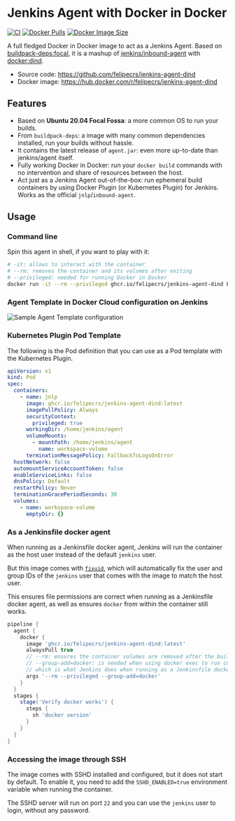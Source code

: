 # Jenkins Agent with Docker in Docker

[![CI](https://github.com/felipecrs/jenkins-agent-dind/workflows/ci/badge.svg?branch=master&event=push)](https://github.com/felipecrs/jenkins-agent-dind/actions?query=workflow%3Aci+branch%3Amaster+event%3Apush)
[![Docker Pulls](https://img.shields.io/docker/pulls/felipecrs/jenkins-agent-dind)](https://hub.docker.com/r/felipecrs/jenkins-agent-dind)
[![Docker Image Size](https://img.shields.io/docker/image-size/felipecrs/jenkins-agent-dind/latest)](https://hub.docker.com/r/felipecrs/jenkins-agent-dind)

A full fledged Docker in Docker image to act as a Jenkins Agent. Based on [buildpack-deps:focal](https://github.com/docker-library/buildpack-deps/blob/master/focal/Dockerfile), it is a mashup of [jenkins/inbound-agent](https://github.com/jenkinsci/docker-inbound-agent) with [docker:dind](https://github.com/docker-library/docker).

- Source code: <https://github.com/felipecrs/jenkins-agent-dind>
- Docker image: <https://hub.docker.com/r/felipecrs/jenkins-agent-dind>

## Features

- Based on **Ubuntu 20.04 Focal Fossa**: a more common OS to run your builds.
- From `buildpack-deps`: a image with many common dependencies installed, run your builds without hassle.
- It contains the latest release of `agent.jar`: even more up-to-date than jenkins/agent itself.
- Fully working Docker in Docker: run your `docker build` commands with no intervention and share of resources between the host.
- Act just as a Jenkins Agent out-of-the-box: run ephemeral build containers by using Docker Plugin (or Kubernetes Plugin) for Jenkins. Works as the official `jnlp`/`inbound-agent`.

## Usage

### Command line

Spin this agent in shell, if you want to play with it:

```sh
# -it: allows to interact with the container
# --rm: removes the container and its volumes after exiting
# --privileged: needed for running Docker in Docker
docker run -it --rm --privileged ghcr.io/felipecrs/jenkins-agent-dind bash
```

### Agent Template in Docker Cloud configuration on Jenkins

![Sample Agent Template configuration](https://user-images.githubusercontent.com/29582865/106769145-66379180-661b-11eb-93e3-5a7742eb46c0.png)

### Kubernetes Plugin Pod Template

The following is the Pod definition that you can use as a Pod template with the Kubernetes Plugin.

```yaml
apiVersion: v1
kind: Pod
spec:
  containers:
    - name: jnlp
      image: ghcr.io/felipecrs/jenkins-agent-dind:latest
      imagePullPolicy: Always
      securityContext:
        privileged: true
      workingDir: /home/jenkins/agent
      volumeMounts:
        - mountPath: /home/jenkins/agent
          name: workspace-volume
      terminationMessagePolicy: FallbackToLogsOnError
  hostNetwork: false
  automountServiceAccountToken: false
  enableServiceLinks: false
  dnsPolicy: Default
  restartPolicy: Never
  terminationGracePeriodSeconds: 30
  volumes:
    - name: workspace-volume
      emptyDir: {}
```

### As a Jenkinsfile docker agent

When running as a Jenkinsfile docker agent, Jenkins will run the container as the host user instead of the default `jenkins` user.

But this image comes with [`fixuid`](https://github.com/boxboat/fixuid), which will automatically fix the user and group IDs of the `jenkins` user that comes with the image to match the host user.

This ensures file permissions are correct when running as a Jenkinsfile docker agent, as well as ensures `docker` from within the container still works.

```groovy
pipeline {
  agent {
    docker {
      image 'ghcr.io/felipecrs/jenkins-agent-dind:latest'
      alwaysPull true
      // --rm: ensures the container volumes are removed after the build
      // --group-add=docker: is needed when using docker exec to run commands,
      // which is what Jenkins does when running as a Jenkinsfile docker agent
      args '--rm --privileged --group-add=docker'
    }
  }
  stages {
    stage('Verify docker works') {
      steps {
        sh 'docker version'
      }
    }
  }
}
```

### Accessing the image through SSH

The image comes with SSHD installed and configured, but it does not start by default. To enable it, you need to add the `SSHD_ENABLED=true` environment variable when running the container.

The SSHD server will run on port `22` and you can use the `jenkins` user to login, without any password.
